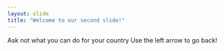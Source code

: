 ```yaml
---
layout: slide
title: "Welcome to our second slide!"
---
```

Ask not what you can do for your country
Use the left arrow to go back!
